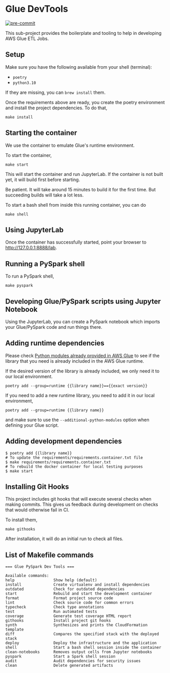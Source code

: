 # Glue DevTools

[![pre-commit](https://img.shields.io/badge/pre--commit-enabled-brightgreen?logo=pre-commit)](https://github.com/pre-commit/pre-commit)

This sub-project provides the boilerplate and tooling to help in
developing AWS Glue ETL Jobs.

## Setup

Make sure you have the following available from your shell (terminal):

- `poetry`
- `python3.10`

If they are missing, you can `brew install` them.

Once the requirements above are ready, you create the poetry environment
and install the project dependencies. To do that,

    make install

## Starting the container

We use the container to emulate Glue's runtime environment.

To start the container,

    make start

This will start the container and run JupyterLab. If the
container is not built yet, it will build first before starting.

Be patient. It will take around 15 minutes to build it for the first
time. But succeeding builds will take a lot less.

To start a bash shell from inside this running container, you can do

    make shell

## Using JupyterLab

Once the container has successfully started, point your browser to
<http://127.0.0.1:8888/lab>.

## Running a PySpark shell

To run a PySpark shell,

    make pyspark

## Developing Glue/PySpark scripts using Jupyter Notebook

Using the JupyterLab, you can create a PySpark notebook which imports
your Glue/PySpark code and run things there.

## Adding runtime dependencies

Please check [Python modules already provided in AWS Glue](https://docs.aws.amazon.com/glue/latest/dg/aws-glue-programming-python-libraries.html#glue-modules-provided)
to see if the library that you need is already included in the AWS Glue
runtime.

If the desired version of the library is already included, we only need
it to our local environment.

    poetry add --group=runtime {{library name}}=={{exact version}}

If you need to add a new runtime library, you need to add it in our local
environment,

    poetry add --group=runtime {{library name}}

and make sure to use the `--additional-python-modules` option when
defining your Glue script.

## Adding development dependencies

```shell
$ poetry add {{library name}}
# To update the requirements/requirements.container.txt file
$ make requirements/requirements.container.txt
# To rebuild the docker container for local testing purposes
$ make start
```

## Installing Git Hooks

This project includes git hooks that will execute several checks when
making commits. This gives us feedback during development on checks
that would otherwise fail in CI.

To install them,

    make githooks

After installation, it will do an initial run to check all files.

## List of Makefile commands

```
=== Glue PySpark Dev Tools ===

Available commands:
help                 Show help (default)
install              Create virtualenv and install dependencies
outdated             Check for outdated dependencies
start                Rebuild and start the development container
format               Format project source code
lint                 Check source code for common errors
typecheck            Check type annotations
test                 Run automated tests
coverage             Generate test coverage HTML report
githooks             Install project git hooks
synth                Synthesizes and prints the CloudFormation template
diff                 Compares the specified stack with the deployed stack
deploy               Deploy the infrastructure and the application
shell                Start a bash shell session inside the container
clean-notebooks      Removes output cells from Jupyter notebooks
pyspark              Start a Spark shell session
audit                Audit dependencies for security issues
clean                Delete generated artifacts
```
